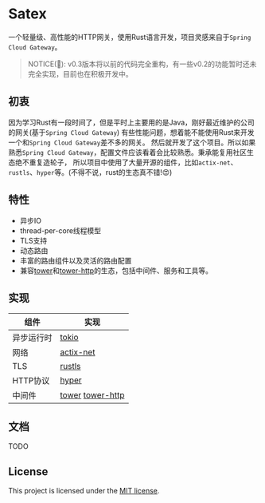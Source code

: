 # Satex

一个轻量级、高性能的HTTP网关，使用Rust语言开发，项目灵感来自于`Spring Cloud Gateway`。

> NOTICE(🫡): v0.3版本将以前的代码完全重构，有一些v0.2的功能暂时还未完全实现，目前也在积极开发中。

## 初衷

因为学习Rust有一段时间了，但是平时上主要用的是Java，刚好最近维护的公司的网关(基于`Spring Cloud Gateway`)
有些性能问题，想着能不能使用Rust来开发一个和`Spring Cloud Gateway`差不多的网关。
然后就开发了这个项目。所以如果熟悉`Spring Cloud Gateway`，配置文件应该看着会比较熟悉。秉承能复用社区生态绝不重复造轮子，
所以项目中使用了大量开源的组件，比如`actix-net`、`rustls`、`hyper`等。(不得不说，rust的生态真不错!😍)

## 特性

- 异步IO
- thread-per-core线程模型
- TLS支持
- 动态路由
- 丰富的路由组件以及灵活的路由配置
- 兼容[tower](https://crates.io/crates/tower)和[tower-http](https://crates.io/crates/tower-http)的生态，包括中间件、服务和工具等。

## 实现

| 组件     | 实现                                                                                        |
|--------|-------------------------------------------------------------------------------------------|
| 异步运行时  | [tokio](https://github.com/tokio-rs/tokio)                                                |
| 网络     | [actix-net](https://github.com/actix/actix-net)                                           |
| TLS    | [rustls](https://github.com/rustls/rustls)                                                |
| HTTP协议 | [hyper](https://github.com/hyperium/hyper)                                                |
| 中间件    | [tower](https://crates.io/crates/tower) [tower-http](https://crates.io/crates/tower-http) |

## 文档

TODO

## License

This project is licensed under the [MIT license](./LICENSE).